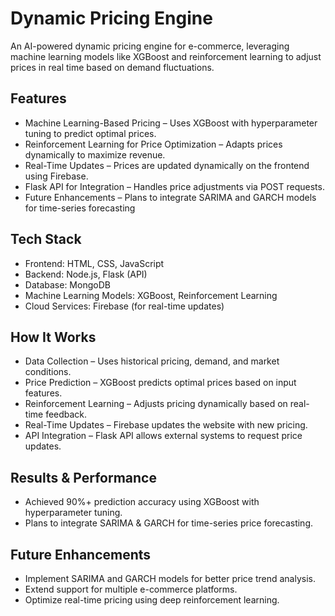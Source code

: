 #  Dynamic Pricing Engine

An AI-powered dynamic pricing engine for e-commerce, leveraging machine learning models like XGBoost and reinforcement learning to adjust prices in real time based on demand fluctuations.

## Features

-  Machine Learning-Based Pricing – Uses XGBoost with hyperparameter tuning to predict optimal prices.
-  Reinforcement Learning for Price Optimization – Adapts prices dynamically to maximize revenue.
-  Real-Time Updates – Prices are updated dynamically on the frontend using Firebase.
-  Flask API for Integration – Handles price adjustments via POST requests.
-  Future Enhancements – Plans to integrate SARIMA and GARCH models for time-series forecasting

## Tech Stack

- Frontend: HTML, CSS, JavaScript
- Backend: Node.js, Flask (API)
- Database: MongoDB
- Machine Learning Models: XGBoost, Reinforcement Learning
- Cloud Services: Firebase (for real-time updates)

## How It Works
- Data Collection – Uses historical pricing, demand, and market conditions.
- Price Prediction – XGBoost predicts optimal prices based on input features.
- Reinforcement Learning – Adjusts pricing dynamically based on real-time feedback.
- Real-Time Updates – Firebase updates the website with new pricing.
- API Integration – Flask API allows external systems to request price updates.

## Results & Performance
-  Achieved 90%+ prediction accuracy using XGBoost with hyperparameter tuning.
-  Plans to integrate SARIMA & GARCH for time-series price forecasting.

## Future Enhancements
-  Implement SARIMA and GARCH models for better price trend analysis.
-  Extend support for multiple e-commerce platforms.
-  Optimize real-time pricing using deep reinforcement learning.
